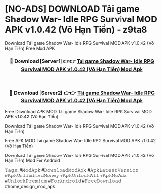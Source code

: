# [NO-ADS] DOWNLOAD Tải game Shadow War- Idle RPG Survival MOD APK v1.0.42 (Vô Hạn Tiền) - z9ta8
Download Tải game Shadow War- Idle RPG Survival MOD APK v1.0.42 (Vô Hạn Tiền) Free Mod APK

<div align="center">
<h3>🔴 Download [Server1] 👉👉 <a href="https://apk-comot.site?title=Tải_game_Shadow_War-_Idle_RPG_Survival_MOD_APK_v1.0.42_(Vô_Hạn_Tiền)">Tải game Shadow War- Idle RPG Survival MOD APK v1.0.42 (Vô Hạn Tiền) Mod Apk</a></h3><br>

<h3>🔴 Download [Server2] 👉👉 <a href="https://apk-comot.site?title=Tải_game_Shadow_War-_Idle_RPG_Survival_MOD_APK_v1.0.42_(Vô_Hạn_Tiền)">Tải game Shadow War- Idle RPG Survival MOD APK v1.0.42 (Vô Hạn Tiền) Mod Apk</a></h3>
</div>


Free Download APK MOD Tải game Shadow War- Idle RPG Survival MOD APK v1.0.42 (Vô Hạn Tiền)

Download Tải game Shadow War- Idle RPG Survival MOD APK v1.0.42 (Vô Hạn Tiền) 

Free APK MOD Tải game Shadow War- Idle RPG Survival MOD APK v1.0.42 (Vô Hạn Tiền) 

Download Tải game Shadow War- Idle RPG Survival MOD APK v1.0.42 (Vô Hạn Tiền) Mod For Android

𝚃𝚊𝚐𝚜: #𝙼𝚘𝚍𝙰𝚙𝚔 #𝙳𝚘𝚠𝚗𝚕𝚘𝚊𝚍𝙼𝚘𝚍𝙰𝚙𝚔 #𝙰𝚙𝚔𝙻𝚊𝚝𝚎𝚜𝚝𝚅𝚎𝚛𝚜𝚒𝚘𝚗 #𝙰𝚙𝚔𝚄𝚗𝚕𝚒𝚖𝚒𝚝𝚎𝚍𝙼𝚘𝚗𝚎𝚢 #𝙰𝚙𝚔𝚄𝚗𝚕𝚘𝚌𝚔𝙰𝚕𝚕 #𝙰𝚙𝚔𝙽𝚘𝙰𝚍𝚜 #𝚄𝚗𝚕𝚘𝚌𝚔𝙿𝚛𝚎𝚖𝚒𝚞𝚖 #𝙵𝚘𝚛𝙰𝚗𝚍𝚛𝚘𝚒𝚍 #𝙵𝚛𝚎𝚎𝙳𝚘𝚠𝚗𝚕𝚘𝚊𝚍 #home_design_mod_apk